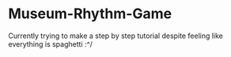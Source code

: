# Museum-Rhythm-Game

Currently trying to make a step by step tutorial despite feeling like everything is spaghetti :^/

